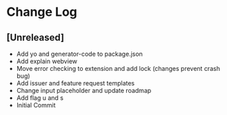 # Change Log

## [Unreleased]
- Add yo and generator-code to package.json
- Add explain webview
- Move error checking to extension and add lock (changes prevent crash bug)
- Add issuer and feature request templates
- Change input placeholder and update roadmap
- Add flag u and s
- Initial Commit